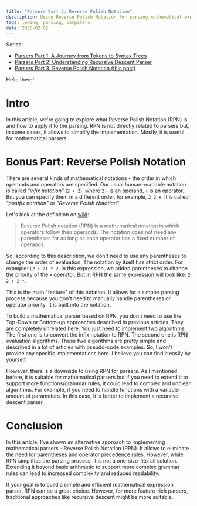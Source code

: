 ```yaml
---
title: "Parsers Part 3: Reverse Polish Notation"
description: Using Reverse Polish Notation for parsing mathematical expressions.
tags: lexing, parsing, compilers
date: 2025-02-02
---
```


Series:
- [Parsers Part 1: A Journey from Tokens to Syntax Trees](../2024/23-parsing-approaches-part-1.md)
- [Parsers Part 2: Understanding Recursive Descent Parser](./24-parsing-approaches-part-2.md)
- [Parsers Part 3: Reverse Polish Notation (this post)](./25-parsing-approaches-part-3.md)

Hello there!

# Intro

In this article, we're going to explore what Reverse Polish Notation (RPN) is and how to apply it to the parsing. RPN is not directly related to parsers but, in some cases, it allows to simplify the implementation. Mostly, it is useful for mathematical parsers.

# Bonus Part: Reverse Polish Notation

There are several kinds of mathematical notations - the order in which operands and operators are specified. Our usual human-readable notation is called _"infix notation"_ (`2 + 2`), where `2` - is an operand, `+` is an operator. But you can specify them in a different order, for example, `2 2 +`. It is called _"postfix notation"_ or _"Reverse Polish Notation"_.

Let's look at the definition on [wiki](https://en.wikipedia.org/wiki/Reverse_Polish_notation):

> Reverse Polish notation (RPN) is a mathematical notation in which operators follow their operands. The notation does not need any parentheses for as long as each operator has a fixed number of operands.

So, according to this description, we don't need to use any parentheses to change the order of evaluation. The notation by itself has strict order. For example: `(2 + 2) * 2`. In this expression, we added parentheses to change the priority of the `+` operator. But in RPN the same expression will look like: `2 2 + 2 *`.

This is the main "feature" of this notation. It allows for a simpler parsing process because you don't need to manually handle parentheses or operator priority. It is built into the notation.

To build a mathematical parser based on RPN, you don't need to use the Top-Down or Bottom-up approaches described in previous articles. They are completely unrelated here. You just need to implement two algorithms. The first one is to convert the infix notation to RPN. The second one is RPN evaluation algorithms. These two algorithms are pretty simple and described in a lot of articles with pseudo-code examples. So, I won't provide any specific implementations here. I believe you can find it easily by yourself.

However, there is a downside to using RPN for parsers. As I mentioned before, it is suitable for mathematical parsers but if you need to extend it to support more functions/grammar rules, it could lead to complex and unclear algorithms. For example, if you need to handle functions with a variable amount of parameters. In this case, it is better to implement a recursive descent parser.

# Conclusion

In this article, I've shown an alternative approach to implementing mathematical parsers - Reverse Polish Notation (RPN). It allows to eliminate the need for parentheses and operator precedence rules. However, while RPN simplifies the parsing process, it is not a one-size-fits-all solution. Extending it beyond basic arithmetic to support more complex grammar rules can lead to increased complexity and reduced readability.

If your goal is to build a simple and efficient mathematical expression parser, RPN can be a great choice. However, for more feature-rich parsers, traditional approaches like recursive descent might be more suitable.